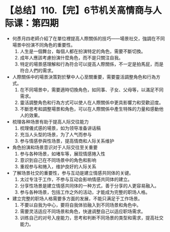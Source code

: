 # 【总结】110.【完】6节机关高情商与人际课：第四期

-   何彥月四老師介紹了在單位裡提高人際關係的技巧——場景社交，強調在不同場景中扮演不同角色的重要性。
    1.  人生是一個舞台，每個人都在扮演特定的角色，需要不斷切換。
    2.  成年人應該考慮扮演什麼角色，而不是只關注自我。
    3.  特定的場景感理解和行為符合可以提高人際關係，不一定是拍馬屁，而是符合人們的需求。
-   人際關係中的場景決策對於擊中人心至關重要，需要靈活調整角色和行為方式。
    1.  在不同場景中，需要適時切換角色，如同事、子女、父母等，以滿足不同需求。
    2.  靈活調整角色和行為方式可以使人在人際關係中更具影響力和受歡迎度。
    3.  不斷思考和調整場景和角色，可以在人際關係中產生特殊的力量和感動他人的效果。
-   梳理各种场景有助于提高人际交往能力
    1.  梳理儀式感的場景，如为领导准备讲话稿
    2.  充当人头型的场景，为了人气而参与
    3.  参与情感參與性场景，提高情商和人际关系维护
-   角色扮演和场景意识对于人际交往至关重要
    1.  参与各种场景，如堵车等，展现情感捲入性
    2.  意识到自己在不同场景中的角色和影响
    3.  重视参与和捲入，维护良好的人际关系
-   了解场景社交的重要性，参与互动是建立情感共同体的关键。
    1.  太过专注于工作，不参与互动会影响情感共同体的建立。
    2.  分享性场景是建立情感共同体的一种方式，善于分享的人更容易融入。
    3.  参与各种场景，包括工作之外的活动，才能成为完整的职场人格。
-   建立完整的职场人格需要多方面的发展，不能只满足于工作场景。
    1.  不要以自我为中心，要将自我体验融入到不同场景和角色中。
    2.  需要灵活适应不同场景和角色，快速调整自己以适应职场需求。
    3.  训练自己的对号入座能力，思考和判断不同场景的类型和需求，提高社交能力。